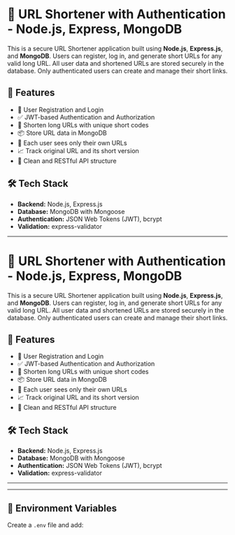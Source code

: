 # 🔗 URL Shortener with Authentication - Node.js, Express, MongoDB

This is a secure URL Shortener application built using **Node.js**, **Express.js**, and **MongoDB**. Users can register, log in, and generate short URLs for any valid long URL. All user data and shortened URLs are stored securely in the database. Only authenticated users can create and manage their short links.

## 🚀 Features

- 🔐 User Registration and Login
- ✅ JWT-based Authentication and Authorization
- 🔗 Shorten long URLs with unique short codes
- 📦 Store URL data in MongoDB
- 🧑 Each user sees only their own URLs
- 📈 Track original URL and its short version
- 🧼 Clean and RESTful API structure

## 🛠️ Tech Stack

- **Backend:** Node.js, Express.js
- **Database:** MongoDB with Mongoose
- **Authentication:** JSON Web Tokens (JWT), bcrypt
- **Validation:** express-validator

---

# 🔗 URL Shortener with Authentication - Node.js, Express, MongoDB

This is a secure URL Shortener application built using **Node.js**, **Express.js**, and **MongoDB**. Users can register, log in, and generate short URLs for any valid long URL. All user data and shortened URLs are stored securely in the database. Only authenticated users can create and manage their short links.

## 🚀 Features

- 🔐 User Registration and Login
- ✅ JWT-based Authentication and Authorization
- 🔗 Shorten long URLs with unique short codes
- 📦 Store URL data in MongoDB
- 🧑 Each user sees only their own URLs
- 📈 Track original URL and its short version
- 🧼 Clean and RESTful API structure

## 🛠️ Tech Stack

- **Backend:** Node.js, Express.js
- **Database:** MongoDB with Mongoose
- **Authentication:** JSON Web Tokens (JWT), bcrypt
- **Validation:** express-validator

---


---

## 📌 Environment Variables

Create a `.env` file and add:





